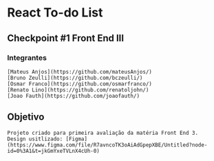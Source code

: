 # React To-do List 
## Checkpoint #1 Front End III

### Integrantes
    [Mateus Anjos](https://github.com/mateusAnjos/)
    [Bruno Zeulli](https://github.com/bczeulli/)
    [Osmar Franco](https://github.com/osmarfranco/)
    [Renato Lino](https://github.com/renatoljohn/)
    [Joao Fauth](https://github.com/joaofauth/)

## Objetivo
    Projeto criado para primeira avaliação da matéria Front End 3.
    Design usitlizado: [Figma](https://www.figma.com/file/R7avncoTK3oAiAdGpepXBE/Untitled?node-id=0%3A1&t=jkGmYxeTVLnX4cUh-0)
